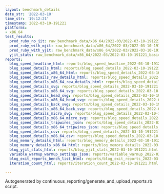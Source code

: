 ```yaml
---
layout: benchmark_details
date_str: '2022-03-10'
time_str: '19:12:21'
timestamp: 2022-03-10-191221
platforms:
- x86_64
test_results:
  prod_ruby_no_jit: raw_benchmark_data/x86_64/2022-03/2022-03-10-191221_basic_benchmark_prod_ruby_no_jit.json
  prod_ruby_with_mjit: raw_benchmark_data/x86_64/2022-03/2022-03-10-191221_basic_benchmark_prod_ruby_with_mjit.json
  prod_ruby_with_yjit: raw_benchmark_data/x86_64/2022-03/2022-03-10-191221_basic_benchmark_prod_ruby_with_yjit.json
  yjit_stats: raw_benchmark_data/x86_64/2022-03/2022-03-10-191221_basic_benchmark_yjit_stats.json
reports:
  blog_speed_headline_html: reports/blog_speed_headline_2022-03-10-191221.html
  blog_speed_details_html: reports/blog_speed_details_2022-03-10-191221.html
  blog_speed_details_x86_64_html: reports/blog_speed_details_2022-03-10-191221.x86_64.html
  blog_speed_details_raw_details_html: reports/blog_speed_details_2022-03-10-191221.raw_details.html
  blog_speed_details_x86_64_raw_details_html: reports/blog_speed_details_2022-03-10-191221.x86_64.raw_details.html
  blog_speed_details_svg: reports/blog_speed_details_2022-03-10-191221.svg
  blog_speed_details_x86_64_svg: reports/blog_speed_details_2022-03-10-191221.x86_64.svg
  blog_speed_details_head_svg: reports/blog_speed_details_2022-03-10-191221.head.svg
  blog_speed_details_x86_64_head_svg: reports/blog_speed_details_2022-03-10-191221.x86_64.head.svg
  blog_speed_details_back_svg: reports/blog_speed_details_2022-03-10-191221.back.svg
  blog_speed_details_x86_64_back_svg: reports/blog_speed_details_2022-03-10-191221.x86_64.back.svg
  blog_speed_details_micro_svg: reports/blog_speed_details_2022-03-10-191221.micro.svg
  blog_speed_details_x86_64_micro_svg: reports/blog_speed_details_2022-03-10-191221.x86_64.micro.svg
  blog_speed_details_tripwires_json: reports/blog_speed_details_2022-03-10-191221.tripwires.json
  blog_speed_details_x86_64_tripwires_json: reports/blog_speed_details_2022-03-10-191221.x86_64.tripwires.json
  blog_speed_details_csv: reports/blog_speed_details_2022-03-10-191221.csv
  blog_speed_details_x86_64_csv: reports/blog_speed_details_2022-03-10-191221.x86_64.csv
  blog_memory_details_html: reports/blog_memory_details_2022-03-10-191221.html
  blog_memory_details_x86_64_html: reports/blog_memory_details_2022-03-10-191221.x86_64.html
  blog_yjit_stats_html: reports/blog_yjit_stats_2022-03-10-191221.html
  variable_warmup_warmup_settings_json: reports/variable_warmup_2022-03-10-191221.warmup_settings.json
  blog_exit_reports_bench_list_html: reports/blog_exit_reports_2022-03-10-191221.bench_list.html
  iteration_count_html: reports/iteration_count_2022-03-10-191221.html

---
```

Autogenerated by continuous_reporting/generate_and_upload_reports.rb script.

